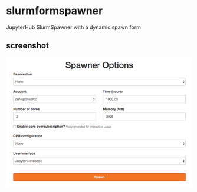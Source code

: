 # slurmformspawner
JupyterHub SlurmSpawner with a dynamic spawn form


## screenshot

![form_screenshot](screenshot.png "Form screenshot")
